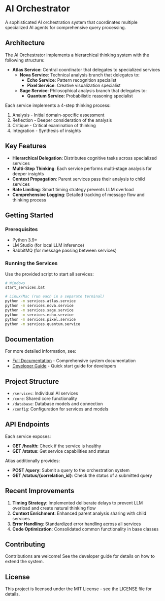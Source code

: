 # AI Orchestrator

A sophisticated AI orchestration system that coordinates multiple specialized AI agents for comprehensive query processing.

## Architecture

The AI Orchestrator implements a hierarchical thinking system with the following structure:

- **Atlas Service**: Central coordinator that delegates to specialized services
  - **Nova Service**: Technical analysis branch that delegates to:
    - **Echo Service**: Pattern recognition specialist
    - **Pixel Service**: Creative visualization specialist
  - **Sage Service**: Philosophical analysis branch that delegates to:
    - **Quantum Service**: Probabilistic reasoning specialist

Each service implements a 4-step thinking process:
1. Analysis - Initial domain-specific assessment
2. Reflection - Deeper consideration of the analysis
3. Critique - Critical examination of thinking
4. Integration - Synthesis of insights

## Key Features

- **Hierarchical Delegation**: Distributes cognitive tasks across specialized services
- **Multi-Step Thinking**: Each service performs multi-stage analysis for deeper insights
- **Context Propagation**: Parent services pass their analysis to child services
- **Rate Limiting**: Smart timing strategy prevents LLM overload
- **Comprehensive Logging**: Detailed tracking of message flow and thinking process

## Getting Started

### Prerequisites

- Python 3.9+
- LM Studio (for local LLM inference)
- RabbitMQ (for message passing between services)

### Running the Services

Use the provided script to start all services:

```bash
# Windows
start_services.bat

# Linux/Mac (run each in a separate terminal)
python -m services.atlas.service
python -m services.nova.service
python -m services.sage.service
python -m services.echo.service
python -m services.pixel.service
python -m services.quantum.service
```

## Documentation

For more detailed information, see:

- [Full Documentation](DOCUMENTATION.md) - Comprehensive system documentation
- [Developer Guide](DEVELOPER_GUIDE.md) - Quick start guide for developers

## Project Structure

- `/services`: Individual AI services
- `/core`: Shared core functionality
- `/database`: Database models and connection
- `/config`: Configuration for services and models

## API Endpoints

Each service exposes:

- **GET /health**: Check if the service is healthy
- **GET /status**: Get service capabilities and status

Atlas additionally provides:

- **POST /query**: Submit a query to the orchestration system
- **GET /status/{correlation_id}**: Check the status of a submitted query

## Recent Improvements

1. **Timing Strategy**: Implemented deliberate delays to prevent LLM overload and create natural thinking flow
2. **Context Enrichment**: Enhanced parent analysis sharing with child services
3. **Error Handling**: Standardized error handling across all services
4. **Code Optimization**: Consolidated common functionality in base classes

## Contributing

Contributions are welcome! See the developer guide for details on how to extend the system.

## License

This project is licensed under the MIT License - see the LICENSE file for details.
